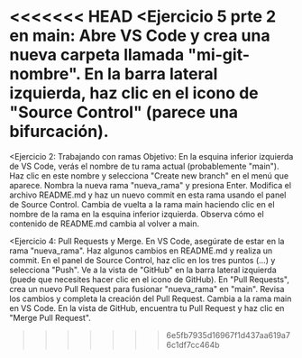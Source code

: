 <<<<<<< HEAD
<Ejercicio 5 prte 2 en main: 
Abre VS Code y crea una nueva carpeta llamada "mi-git-nombre".
En la barra lateral izquierda, haz clic en el icono de "Source Control" (parece una bifurcación).
=======
<Ejercicio 2:
Trabajando con ramas
Objetivo: 
En la esquina inferior izquierda de VS Code, verás el nombre de tu rama actual (probablemente "main").
Haz clic en este nombre y selecciona "Create new branch" en el menú que aparece.
Nombra la nueva rama "nueva_rama" y presiona Enter.
Modifica el archivo README.md y haz un nuevo commit en esta rama usando el panel de Source Control.
Cambia de vuelta a la rama main haciendo clic en el nombre de la rama en la esquina inferior izquierda.
Observa cómo el contenido de README.md cambia al volver a main.


<Ejercicio 4: 
Pull Requests y Merge.
En VS Code, asegúrate de estar en la rama "nueva_rama".
Haz algunos cambios en README.md y realiza un commit.
En el panel de Source Control, haz clic en los tres puntos (...) y selecciona "Push".
Ve a la vista de "GitHub" en la barra lateral izquierda (puede que necesites hacer clic en el icono de GitHub).
En "Pull Requests", crea un nuevo Pull Request para fusionar "nueva_rama" en "main".
Revisa los cambios y completa la creación del Pull Request.
Cambia a la rama main en VS Code.
En la vista de GitHub, encuentra tu Pull Request y haz clic en "Merge Pull Request".
>>>>>>> 6e5fb7935d16967f1d437aa619a76c1df7cc464b
